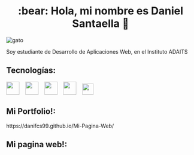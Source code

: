 <h1 align = "center">:bear:  Hola, mi nombre es Daniel Santaella 👋</h2> 

![gato](https://media1.giphy.com/headers/GitHub/w8ZJLtJbmuph.gif)

<p>
  Soy estudiante de Desarrollo de Aplicaciones Web, en el Instituto ADAITS 
 </p>

<h2>Tecnologías: </h2>
<p align= left > 
  <img src="https://cdn-icons-png.flaticon.com/512/919/919854.png" height= 35px>
  &nbsp&nbsp
  <img src="https://cdn-icons-png.flaticon.com/512/919/919836.png" height= 35px>
  &nbsp&nbsp
  <img src="https://cdn-icons-png.flaticon.com/512/919/919827.png" height= 35px>
  &nbsp&nbsp
  <img src="https://cdn-icons-png.flaticon.com/512/5968/5968242.png" height= 35px>
  &nbsp&nbsp
  <img src="https://cdn-icons-png.flaticon.com/512/733/733553.png" height= 30px>
 </p>
 
 <h2>Mi Portfolio!: </h2>
 https://danifcs99.github.io/Mi-Pagina-Web/
 
 <h2>Mi pagina web!: </h2>
